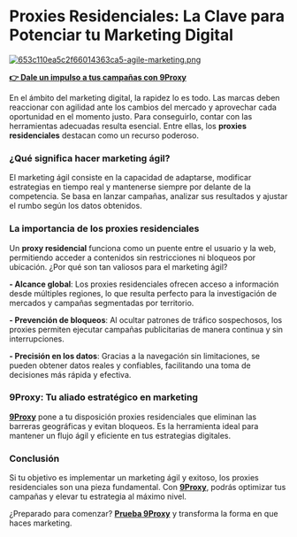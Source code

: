 # Proxies Residenciales: La Clave para Potenciar tu Marketing Digital

[![653c110ea5c2f66014363ca5-agile-marketing.png](https://i.postimg.cc/kXQzS1xx/653c110ea5c2f66014363ca5-agile-marketing.png)](https://postimg.cc/rKpfX9Zm)

**[👉 Dale un impulso a tus campañas con 9Proxy](https://the9proxy.short.gy/github-pricing-sophie89)**

En el ámbito del marketing digital, la rapidez lo es todo. Las marcas deben reaccionar con agilidad ante los cambios del mercado y aprovechar cada oportunidad en el momento justo. Para conseguirlo, contar con las herramientas adecuadas resulta esencial. Entre ellas, los **proxies residenciales** destacan como un recurso poderoso.

### ¿Qué significa hacer marketing ágil?

El marketing ágil consiste en la capacidad de adaptarse, modificar estrategias en tiempo real y mantenerse siempre por delante de la competencia. Se basa en lanzar campañas, analizar sus resultados y ajustar el rumbo según los datos obtenidos.

### La importancia de los proxies residenciales

Un **proxy residencial** funciona como un puente entre el usuario y la web, permitiendo acceder a contenidos sin restricciones ni bloqueos por ubicación. ¿Por qué son tan valiosos para el marketing ágil?

**- Alcance global**: Los proxies residenciales ofrecen acceso a información desde múltiples regiones, lo que resulta perfecto para la investigación de mercados y campañas segmentadas por territorio.

**- Prevención de bloqueos**: Al ocultar patrones de tráfico sospechosos, los proxies permiten ejecutar campañas publicitarias de manera continua y sin interrupciones.

**- Precisión en los datos**: Gracias a la navegación sin limitaciones, se pueden obtener datos reales y confiables, facilitando una toma de decisiones más rápida y efectiva.

### 9Proxy: Tu aliado estratégico en marketing

**[9Proxy](https://the9proxy.short.gy/github-homepage-sophie89)** pone a tu disposición proxies residenciales que eliminan las barreras geográficas y evitan bloqueos. Es la herramienta ideal para mantener un flujo ágil y eficiente en tus estrategias digitales.

### Conclusión

Si tu objetivo es implementar un marketing ágil y exitoso, los proxies residenciales son una pieza fundamental. Con **[9Proxy](https://the9proxy.short.gy/github-homepage-sophie89)**, podrás optimizar tus campañas y elevar tu estrategia al máximo nivel.

¿Preparado para comenzar? **[Prueba 9Proxy](https://the9proxy.short.gy/github-pricing-sophie89)** y transforma la forma en que haces marketing.
